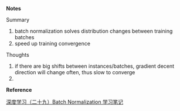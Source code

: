 

**Notes**

Summary
1. batch normalization solves distribution changes between training batches
2. speed up training convergence

Thoughts
1. if there are big shifts between instances/batches, gradient decent direction will change often, thus slow to converge
2. 



**Reference**

<a href="http://blog.csdn.net/hjimce/article/details/50866313">深度学习（二十九）Batch Normalization 学习笔记 </a> 
